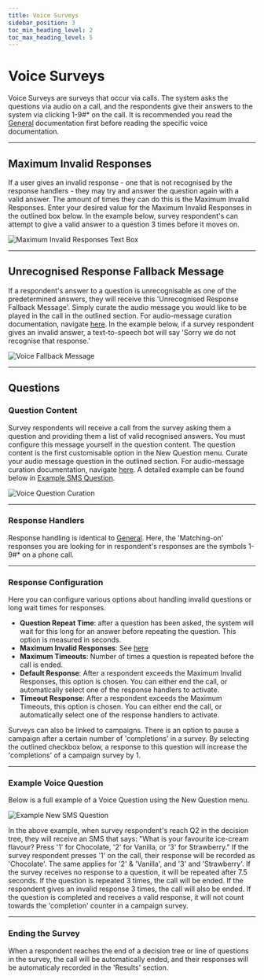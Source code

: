 ```yaml
---
title: Voice Surveys
sidebar_position: 3
toc_min_heading_level: 2
toc_max_heading_level: 5
---
```


# Voice Surveys

Voice Surveys are surveys that occur via calls. The system asks the questions via audio on a call, and the respondents give their answers to the system via clicking 1-9#* on the call. It is recommended you read the [General](./general.md) documentation first before reading the specific voice documentation.

---

## Maximum Invalid Responses

If a user gives an invalid response - one that is not recognised by the response handlers - they may try and answer the question again with a valid answer. The amount of times they can do this is the Maximum Invalid Responses. Enter your desired value for the Maximum Invalid Responses in the outlined box below. In the example below, survey respondent's can attempt to give a valid answer to a question 3 times before it moves on.

![Maximum Invalid Responses Text Box](/img/survey-voice-invalid-responses.png)

---

## Unrecognised Response Fallback Message

If a respondent's answer to a question is unrecognisable as one of the predetermined answers, they will receive this 'Unrecognised Response Fallback Message'. Simply curate the audio message you would like to be played in the call in the outlined section. For audio-message curation documentation, navigate [here](../campaigns/voice-campaigns.md#message). In the example below, if a survey respondent gives an invalid answer, a text-to-speech bot will say 'Sorry we do not recognise that response.'


![Voice Fallback Message](/img/survey-voice-fallback.png)


---

## Questions

### Question Content

Survey respondents will receive a call from the survey asking them a question and providing them a list of valid recognised answers. You must configure this message yourself in the question content. The question content is the first customisable option in the New Question menu. Curate your audio message question in the outlined section. For audio-message curation documentation, navigate [here](../campaigns/voice-campaigns.md#message). A detailed example can be found below in [Example SMS Question](#example-sms-question).

![Voice Question Curation](/img/survey-voice-question.png)

---

### Response Handlers

Response handling is identical to [General](./general.md#response-handlers). Here, the 'Matching-on' responses you are looking for in respondent's responses are the symbols 1-9#* on a phone call. 

---

### Response Configuration

Here you can configure various options about handling invalid questions or long wait times for responses.

- **Question Repeat Time**: after a question has been asked, the system will wait for this long for an answer before repeating the question. This option is measured in seconds.
- **Maximum Invalid Responses**: See [here](#maximum-invalid-responses)
- **Maximum Timeouts**: Number of times a question is repeated before the call is ended.
- **Default Response**: After a respondent exceeds the Maximum Invalid Responses, this option is chosen. You can either end the call, or automatically select one of the response handlers to activate.
- **Timeout Response**: After a respondent exceeds the Maximum Timeouts, this option is chosen. You can either end the call, or automatically select one of the response handlers to activate.

Surveys can also be linked to campaigns. There is an option to pause a campaign after a certain number of 'completions' in a survey. By selecting the outlined checkbox below, a response to this question will increase the 'completions' of a campaign survey by 1.

---

### Example Voice Question

Below is a full example of a Voice Question using the New Question menu. 

![Example New SMS Question](/img/survey-voice-example.png)

In the above example, when survey respondent's reach Q2 in the decision tree, they will receive an SMS that says: "What is your favourite ice-cream flavour? Press '1' for Chocolate, '2' for Vanilla, or '3' for Strawberry."
If the survey respondent presses '1' on the call, their response will be recorded as 'Chocolate'. The same applies for '2' & 'Vanilla', and '3' and 'Strawberry'. If the survey receives no response to a question, it will be repeated after 7.5 seconds. If the question is repeated 3 times, the call will be ended. If the respondent gives an invalid response 3 times, the call will also be ended. If the question is completed and receives a valid response, it will not count towards the 'completion' counter in a campaign survey.


---

### Ending the Survey

When a respondent reaches the end of a decision tree or line of questions in the survey, the call will be automatically ended, and their responses will be automaticaly recorded in the 'Results' section.

